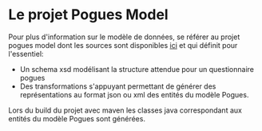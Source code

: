 # Le projet Pogues Model

Pour plus d'information sur le modèle de données, se référer au projet pogues model dont les sources sont disponibles [ici](https://github.com/InseeFr/Pogues-Model) et qui définit pour l'essentiel:

 - Un schema xsd modélisant la structure attendue pour un questionnaire pogues
 - Des transformations s'appuyant permettant  de générer des représentations au format json ou xml des entités du modèle Pogues.

Lors du build du projet avec maven les classes java correspondant aux entités du modèle Pogues sont générées.